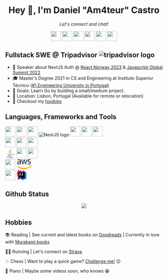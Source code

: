 <style>a : { text-decoration-line: none; } </style>

<h1 align="center"> 
Hey 👋, I'm Daniel "Am4teur" Castro
</h1>

<p align="center">
  <i>Let's connect and chat!</i>
  <p align="center">
    <a href="https://www.linkedin.com/in/danieldmcastro/" alt="LinkedIn" style="color: #00000000">
      <img height="32" width="32" src="https://cdn.simpleicons.org/linkedin/"/>
    </a>
    <a href="mailto:danieldmdecastro@gmail.com" alt="Contact me" style="text-decoration-line: none !important">
      <img height="32" width="32" src="https://cdn.simpleicons.org/gmail/"/>
    </a>
    <a href="https://www.instagram.com/danieldmcastro/" alt="Instagram" style="text-decoration-line: none !important">
      <img height="32" width="32" src="https://cdn.simpleicons.org/instagram/"/>
    </a>
    <a href="https://www.facebook.com/daniel.castro.11/" alt="Facebook" style="text-decoration-line: none !important">
      <img height="32" width="32" src="https://cdn.simpleicons.org/facebook/"/>
    </a>
    <a href="https://dev.to/am4teur" alt="dev.to" style="text-decoration-line: none !important">
      <img height="32" width="32" src="https://cdn.simpleicons.org/devdotto/"/>
    </a>
    <a href="https://stackoverflow.com/users/11883240/am4teur" alt="Stack Overflow" style="text-decoration-line: none !important">
      <img height="32" width="32" src="https://cdn.simpleicons.org/stackoverflow/"/>
    </a>
  </p>
</p>

## Fullstack SWE @ Tripadvisor <img src="https://logodownload.org/wp-content/uploads/2015/12/tripadvisor-logo-5.png" width="20" height="20" alt="tripadvisor logo">

- 🎤 Speaker about NextJS Auth @ [React Norway 2023](https://www.google.com/url?sa=t&rct=j&q=&esrc=s&source=web&cd=&cad=rja&uact=8&ved=2ahUKEwiE-frk19P-AhW7TKQEHaLHDTAQFnoECAUQAQ&url=https%3A%2F%2Freactnorway.com%2F&usg=AOvVaw3TZq5oyfyHhN-fhGmk2UGK) & [Javascript Global Summit 2022](https://www.youtube.com/watch?v=x-IjPwEtx-s&t=14000s)
- 🎓 Master's Degree 2021 in CS and Engineering at Instituto Superior Técnico ([#1 Engineering University in Portugal](https://ep.tecnico.ulisboa.pt/files/sites/65/the_2022_engenharia_relatorio_nov2021.pdf))
- 🚀 Goals: Learn Go by building a small/medium project.
- 🏡 Location: Lisbon, Portugal (Available for remote or relocation)
- 🐬 Checkout my [hoobies](#hobbies)

## Languages, Frameworks and Tools

<div>
<img height="32" width="32" src="https://cdn.simpleicons.org/react/#61DAFB" />
<img height="32" width="32" src="https://cdn.simpleicons.org/typescript/#3178C6" />
<img height="32" width="32" src="https://cdn.simpleicons.org/javascript/#F7DF1E" />
<picture>
  <source media="(prefers-color-scheme: dark)" srcset="logos/nextJsDarkMode.svg">
  <source media="(prefers-color-scheme: light)" srcset="https://cdn.simpleicons.org/nextdotjs/#000000">
  <img height="32" width="32" alt="NextJS logo" src="https://cdn.simpleicons.org/nextdotjs/#000000">
</picture>
<img height="32" width="32" src="https://cdn.simpleicons.org/reactivex/#B7178C" />
<img height="32" width="32" src="https://cdn.simpleicons.org/graphql/#E10098" />
<img height="32" width="32" src="https://cdn.simpleicons.org/reactquery/#FF4154" />
</div>
<div>
<img height="32" width="32" src="https://cdn.simpleicons.org/html5/#E34F26" />
<img height="32" width="32" src="https://cdn.simpleicons.org/css3/#1572B6" />
<img height="32" width="32" src="https://cdn.simpleicons.org/sass/#CC6699" />
</div>
<div>
<img height="32" width="32" src="logos/java.png"/>
<img height="32" width="32" src="https://cdn.simpleicons.org/python/#3776AB" />
<img height="32" width="32" src="https://cdn.simpleicons.org/nodedotjs/#339933" />
</div>
<div>
<img height="32" width="32" src="https://cdn.simpleicons.org/docker/#2496ED" />
<img height="32" width="48" src="logos/aws.png" />
</div>
<div>
<img height="32" width="32" src="https://cdn.simpleicons.org/visualstudiocode/##007ACC" />
<img height="32" width="32" src="logos/intellij.png" />
</div>

## Github Status

<div align="center">
<a href="https://github.com/Am4teur">
  <img height="180em" src="https://github-readme-stats-eight-theta.vercel.app/api/top-langs/?username=Am4teur&layout=compact&langs_count=8&theme=algolia"/>
</a>
</div>

## Hobbies

📚 Reading | See current and latest books on [Goodreads](https://www.goodreads.com/user/show/137665948-daniel-castro) | Currently in love with [Murakami books](https://www.google.com/url?sa=t&rct=j&q=&esrc=s&source=web&cd=&cad=rja&uact=8&ved=2ahUKEwjjxLKq0dP-AhXSVqQEHaqZB0cQFnoECBEQAQ&url=https%3A%2F%2Fwww.harukimurakami.com%2F&usg=AOvVaw33-7ovRsUtYjsp-VcyVWyI)

🏃‍♂️ Running | Let's connect on [Strava](https://www.strava.com/athletes/100542530)

♘ Chess | Want to play a quick game? [Challenge me!](https://www.chess.com/member/dam4teur) 😉

🎹 Piano | Maybe some videos soon, who knows 😁
